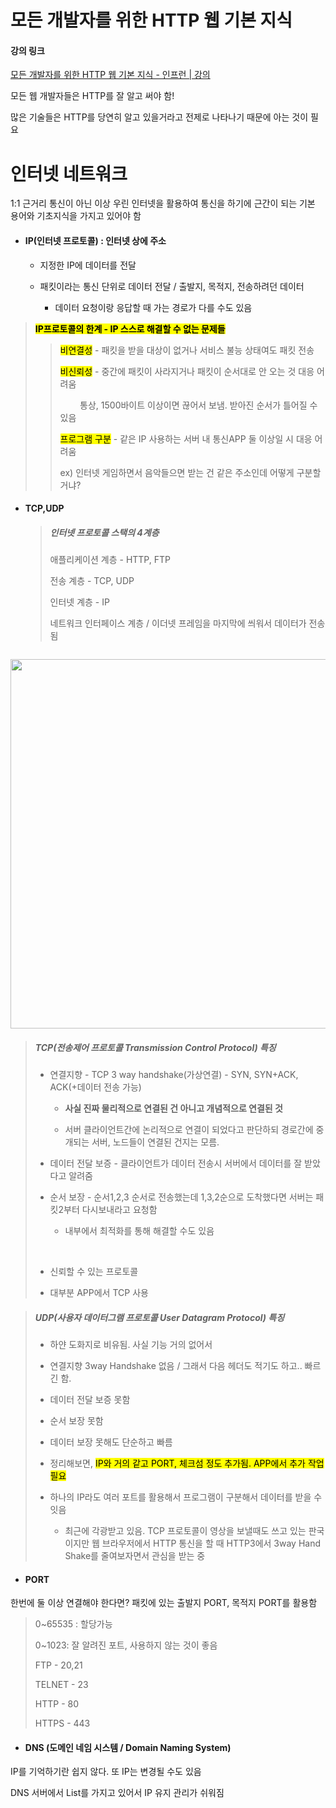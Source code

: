 # 모든 개발자를 위한 HTTP 웹 기본 지식

#### 강의 링크

[모든 개발자를 위한 HTTP 웹 기본 지식 - 인프런 | 강의](https://www.inflearn.com/course/http-%EC%9B%B9-%EB%84%A4%ED%8A%B8%EC%9B%8C%ED%81%AC/dashboard)

모든 웹 개발자들은 HTTP를 잘 알고 써야 함!

많은 기술들은 HTTP를 당연히 알고 있을거라고 전제로 나타나기 때문에 아는 것이 필요

# 인터넷 네트워크

1:1 근거리 통신이 아닌 이상 우린 인터넷을 활용하여 통신을 하기에 근간이 되는 기본 용어와 기초지식을 가지고 있어야 함

- #### IP(인터넷 프로토콜) : 인터넷 상에 주소
  
  - 지정한 IP에 데이터를 전달 
  
  - 패킷이라는 통신 단위로 데이터 전달 / 출발지, 목적지, 전송하려던 데이터 
    
    * 데이터 요청이랑 응답할 때 가는 경로가 다를 수도 있음

> **<mark>IP프로토콜의 한계 - IP 스스로 해결할 수 없는 문제들</mark>**
> 
> > <mark>비연결성</mark> - 패킷을 받을 대상이 없거나 서비스 불능 상태여도 패킷 전송
> > 
> > <mark>비신뢰성</mark> - 중간에 패킷이 사라지거나 패킷이 순서대로 안 오는 것 대응 어려움
> > 
> >         통상, 1500바이트 이상이면 끊어서 보냄. 받아진 순서가 틀어질 수 있음
> > 
> > <mark>프로그램 구분</mark> - 같은 IP 사용하는 서버 내 통신APP 둘 이상일 시 대응 어려움
> > 
> > ex) 인터넷 게임하면서 음악들으면 받는 건 같은 주소인데 어떻게 구분할 거냐?

- #### TCP,UDP
  
  > ##### 인터넷 프로토콜 스택의 4계층
  > 
  > 애플리케이션 계층 - HTTP, FTP
  > 
  > 전송 계층 - TCP, UDP
  > 
  > 인터넷 계층 - IP
  > 
  > 네트워크 인터페이스 계층  / 이더넷 프레임을 마지막에 씌워서 데이터가 전송됨
  
  <img src="file:///C:/Users/user/AppData/Roaming/marktext/images/2023-01-18-00-43-37-image.png" title="" alt="" data-align="center">

<img title="" src="file:///C:/Users/user/AppData/Roaming/marktext/images/2023-01-18-00-47-59-image.png" alt="" width="591" data-align="center">

> ##### TCP(전송제어 프로토콜 Transmission Control Protocol) 특징
> 
> - 연결지향 - TCP 3 way handshake(가상연결) - SYN, SYN+ACK, ACK(+데이터 전송 가능) 
>   
>   - **사실 진짜 물리적으로 연결된 건 아니고 개념적으로 연결된 것**
>   
>   - 서버 클라이언트간에 논리적으로 연결이 되었다고 판단하되 경로간에 중개되는 서버, 노드들이 연결된 건지는 모름.
> 
> - 데이터 전달 보증 - 클라이언트가 데이터 전송시 서버에서 데이터를 잘 받았다고 알려줌
> 
> - 순서 보장 - 순서1,2,3 순서로 전송했는데 1,3,2순으로 도착했다면 서버는 패킷2부터 다시보내라고 요청함
>   
>   - 내부에서 최적화를 통해 해결할 수도 있음
> 
>   
> 
> - 신뢰할 수 있는 프로토콜
> 
> - 대부분 APP에서 TCP 사용

> ##### UDP(사용자 데이터그램 프로토콜 User Datagram Protocol) 특징
> 
> - 하얀 도화지로 비유됨. 사실 기능 거의 없어서
> 
> - 연결지향 3way Handshake 없음 / 그래서 다음 헤더도 적기도 하고.. 빠르긴 함.
> 
> - 데이터 전달 보증 못함 
> 
> - 순서 보장 못함
> 
> - 데이터 보장 못해도 단순하고 빠름
> 
> - 정리해보면, <mark>IP와 거의 같고 PORT, 체크섬 정도 추가됨. APP에서 추가 작업 필요</mark>
> 
> - 하나의 IP라도 여러 포트를 활용해서 프로그램이 구분해서 데이터를 받을 수 잇음
>   
>   - 최근에 각광받고 있음. TCP 프로토콜이 영상을 보낼때도 쓰고 있는 판국이지만 웹 브라우저에서 HTTP 통신을 할 때 HTTP3에서 3way Hand Shake를 줄여보자면서 관심을 받는 중

- #### PORT

한번에 둘 이상 연결해야 한다면? 패킷에 있는 출발지 PORT, 목적지 PORT를 활용함

> 0~65535 : 할당가능
> 
> 0~1023: 잘 알려진 포트, 사용하지 않는 것이 좋음
> 
> FTP - 20,21
> 
> TELNET - 23
> 
> HTTP - 80
> 
> HTTPS - 443

- #### DNS (도메인 네임  시스템 / Domain Naming System)

IP를 기억하기란 쉽지 않다. 또 IP는 변경될 수도 있음

DNS 서버에서 List를 가지고 있어서 IP 유지 관리가 쉬워짐
